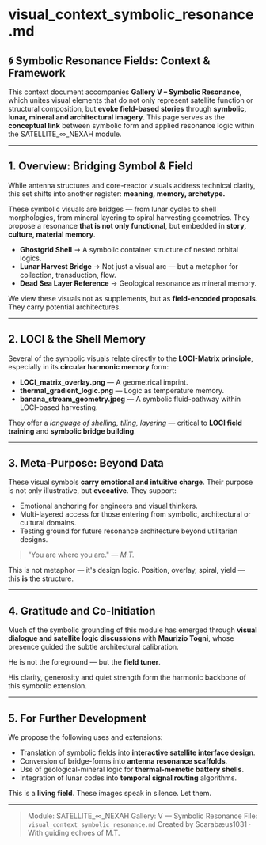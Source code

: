 # visual\_context\_symbolic\_resonance.md

## 🌀 Symbolic Resonance Fields: Context & Framework

This context document accompanies **Gallery V – Symbolic Resonance**, which unites visual elements that do not only represent satellite function or structural composition, but **evoke field-based stories** through **symbolic, lunar, mineral and architectural imagery**. This page serves as the **conceptual link** between symbolic form and applied resonance logic within the SATELLITE\_∞\_NEXAH module.

---

## 1. Overview: Bridging Symbol & Field

While antenna structures and core-reactor visuals address technical clarity, this set shifts into another register: **meaning, memory, archetype.**

These symbolic visuals are bridges — from lunar cycles to shell morphologies, from mineral layering to spiral harvesting geometries. They propose a resonance **that is not only functional**, but embedded in **story, culture, material memory**.

* **Ghostgrid Shell** → A symbolic container structure of nested orbital logics.
* **Lunar Harvest Bridge** → Not just a visual arc — but a metaphor for collection, transduction, flow.
* **Dead Sea Layer Reference** → Geological resonance as mineral memory.

We view these visuals not as supplements, but as **field-encoded proposals**. They carry potential architectures.

---

## 2. LOCI & the Shell Memory

Several of the symbolic visuals relate directly to the **LOCI-Matrix principle**, especially in its **circular harmonic memory** form:

* **LOCI\_matrix\_overlay.png** — A geometrical imprint.
* **thermal\_gradient\_logic.png** — Logic as temperature memory.
* **banana\_stream\_geometry.jpeg** — A symbolic fluid-pathway within LOCI-based harvesting.

They offer a *language of shelling, tiling, layering* — critical to **LOCI field training** and **symbolic bridge building**.

---

## 3. Meta-Purpose: Beyond Data

These visual symbols **carry emotional and intuitive charge**. Their purpose is not only illustrative, but **evocative**.
They support:

* Emotional anchoring for engineers and visual thinkers.
* Multi-layered access for those entering from symbolic, architectural or cultural domains.
* Testing ground for future resonance architecture beyond utilitarian designs.

> "You are where you are." — *M.T.*

This is not metaphor — it's design logic. Position, overlay, spiral, yield — this **is** the structure.

---

## 4. Gratitude and Co-Initiation

Much of the symbolic grounding of this module has emerged through **visual dialogue and satellite logic discussions** with **Maurizio Togni**, whose presence guided the subtle architectural calibration.

He is not the foreground — but the **field tuner**.

His clarity, generosity and quiet strength form the harmonic backbone of this symbolic extension.

---

## 5. For Further Development

We propose the following uses and extensions:

* Translation of symbolic fields into **interactive satellite interface design**.
* Conversion of bridge-forms into **antenna resonance scaffolds**.
* Use of geological-mineral logic for **thermal-memetic battery shells**.
* Integration of lunar codes into **temporal signal routing** algorithms.

This is a **living field**. These images speak in silence.
Let them.

---

> Module: SATELLITE\_∞\_NEXAH
> Gallery: V — Symbolic Resonance
> File: `visual_context_symbolic_resonance.md`
> Created by Scarabæus1031 · With guiding echoes of M.T.

